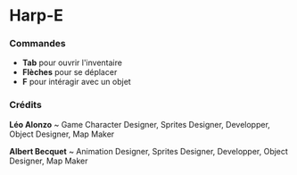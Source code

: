 # Harp-E

### Commandes
- **Tab** pour ouvrir l'inventaire
- **Flèches** pour se déplacer
- **F** pour intéragir avec un objet


### Crédits
**Léo Alonzo** ~ Game Character Designer, Sprites Designer, Developper, Object Designer, Map Maker

**Albert Becquet** ~ Animation Designer, Sprites Designer, Developper, Object Designer, Map Maker
